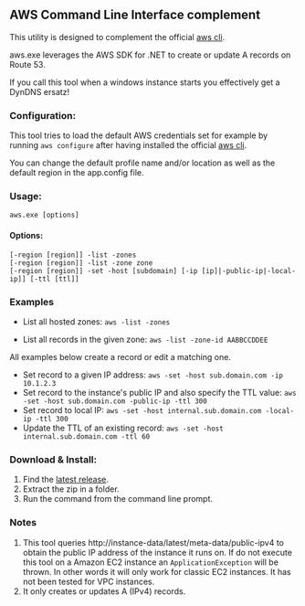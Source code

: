 ## AWS Command Line Interface complement

This utility is designed to complement the official [aws cli](http://aws.amazon.com/cli/).

aws.exe leverages the AWS SDK for .NET to create or update A records on Route 53.

If you call this tool when a windows instance starts you effectively get a DynDNS ersatz!

### Configuration:

This tool tries to load the default AWS credentials set for example by running `aws configure` after having installed the official [aws cli](http://aws.amazon.com/cli/).

You can change the default profile name and/or location as well as the default region in the app.config file.

### Usage:

    aws.exe [options]

#### Options:
    
    [-region [region]] -list -zones
    [-region [region]] -list -zone zone
    [-region [region]] -set -host [subdomain] [-ip [ip]|-public-ip|-local-ip]] [-ttl [ttl]]

### Examples

- List all hosted zones:
    `aws -list -zones`

- List all records in the given zone:
    `aws -list -zone-id AABBCCDDEE`

All examples below create a record or edit a matching one.

- Set record to a given IP address: `aws -set -host sub.domain.com -ip 10.1.2.3`
- Set record to the instance's public IP and also specify the TTL value: `aws -set -host sub.domain.com -public-ip -ttl 300`
- Set record to local IP: `aws -set -host internal.sub.domain.com -local-ip -ttl 300`
- Update the TTL of an existing record: `aws -set -host internal.sub.domain.com -ttl 60`

### Download & Install:

1. Find the [latest release](https://github.com/comsechq/aws-cli/releases).
2. Extract the zip in a folder.
3. Run the command from the command line prompt.

### Notes

1. This tool queries http://instance-data/latest/meta-data/public-ipv4 to obtain the public IP address of the instance it runs on. If do not execute this tool on a Amazon EC2 instance an `ApplicationException` will be thrown. In other words it will only work for classic EC2 instances. It has not been tested for VPC instances.
2. It only creates or updates A (IPv4) records.
